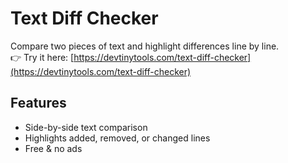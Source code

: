# Text Diff Checker

Compare two pieces of text and highlight differences line by line.  
👉 Try it here: [https://devtinytools.com/text-diff-checker](https://devtinytools.com/text-diff-checker)

## Features
- Side-by-side text comparison
- Highlights added, removed, or changed lines
- Free & no ads
